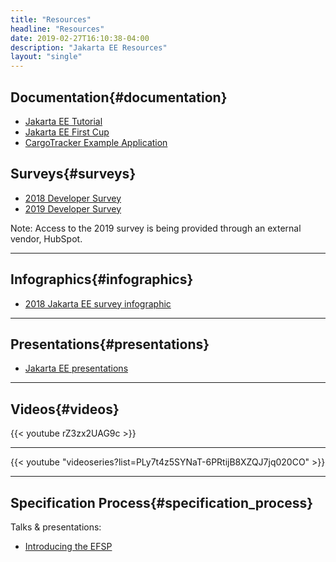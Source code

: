 ```yaml
---
title: "Resources"
headline: "Resources" 
date: 2019-02-27T16:10:38-04:00
description: "Jakarta EE Resources"
layout: "single"
---
```


## Documentation{#documentation}

* [Jakarta EE Tutorial](https://eclipse-ee4j.github.io/jakartaee-tutorial/)
* [Jakarta EE First Cup](https://eclipse-ee4j.github.io/jakartaee-firstcup/)
* [CargoTracker Example Application](https://github.com/eclipse-ee4j/cargotracker)

## Surveys{#surveys}

* [2018 Developer Survey](/documents/insights/2018-jakarta-ee-developer-survey.pdf)
* [2019 Developer Survey](http://www.eclipse.org/lpg2/jakarta/jakarta-ee-2019-developer-survey)

<p class="small">Note: Access to the 2019 survey is being provided through an external vendor, HubSpot.</p>

---

## Infographics{#infographics}

* [2018 Jakarta EE survey infographic](https://jakarta.ee/documents/insights/2018-jakarta-ee-survey-infographic.pdf)

---

## Presentations{#presentations}  

* [Jakarta EE presentations](https://www.slideshare.net/Jakarta_EE)

---

## Videos{#videos}  
  
{{< youtube rZ3zx2UAG9c >}} 

---

{{< youtube "videoseries?list=PLy7t4z5SYNaT-6PRtijB8XZQJ7jq020CO" >}}

---

## Specification Process{#specification_process}

Talks &amp; presentations:

* [Introducing the EFSP](introducing-the-efsp-ece-2018.pdf)
